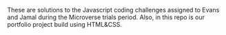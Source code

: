 These are solutions to the Javascript coding challenges assigned to Evans and Jamal during the Microverse trials period.
Also, in this repo is our portfolio project build using HTML&CSS. 
